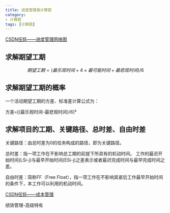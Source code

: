 ```yaml
---
title: 进度管理类计算题
category: 
- 计算题
tags: [计算题]
---
```


[CSDN任铄——进度管理网络图](http://edu.csdn.net/course/detail/2152)

## 求解期望工期

```math
期望工期=(最乐观时间+4×最可能时间+最悲观时间)/6
```

## 求解期望工期的概率

一个活动期望工期的方差、标准差计算公式为：

方差=[(最乐观时间-最悲观时间)/6]²

## 求解项目的工期、关键路径、总时差、自由时差

关键路径：由总时差为0的任务构成的路径，即为关键路径。

总时差：指一项工作在不影响总工期的前提下所具有的机动时间。
工作的最迟开始时间(LSi-j)与最早开始时间(ESi-j)之差表示或者最迟完成时间与最早完成时间之差。

自由时差：简称FF（Free Float），指一项工作在不影响其紧后工作最早开始时间的条件下，本工作可以利用的机动时间。

[CSDN任铄——成本管理](http://edu.csdn.net/course/detail/2152)

绩效管理-高级特有
